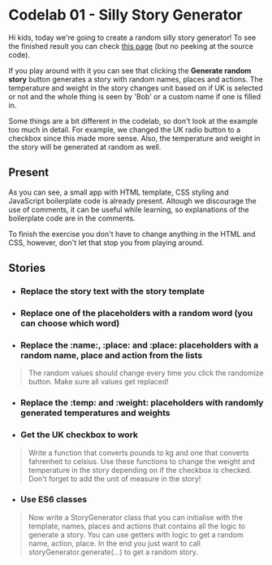 # Codelab 01 - Silly Story Generator
Hi kids, today we're going to create a random silly story generator!
To see the finished result you can check [this page](https://mdn.github.io/learning-area/javascript/introduction-to-js-1/assessment-finished/) (but no peeking at the source code).

If you play around with it you can see that clicking the **Generate random story** button generates a story with random names, places and actions. The temperature and weight in the story changes unit based on if UK is selected or not and the whole thing is seen by 'Bob' or a custom name if one is filled in.

Some things are a bit different in the codelab, so don't look at the example too much in detail. For example, we changed the UK radio button to a checkbox since this made more sense. Also, the temperature and weight in the story will be generated at random as well.

## Present
As you can see, a small app with HTML template, CSS styling and JavaScript boilerplate code is already present. Altough we discourage the use of comments, it can be useful while learning, so explanations of the boilerplate code are in the comments.

To finish the exercise you don't have to change anything in the HTML and CSS, however, don't let that stop you from playing around.

## Stories
- ### Replace the story text with the story template
- ### Replace one of the placeholders with a random word (you can choose which word)
- ### Replace the :name:, :place: and :place: placeholders with a random name, place and action from the lists
> The random values should change every time you click the randomize button. Make sure all values get replaced!
- ### Replace the :temp: and :weight: placeholders with randomly generated temperatures and weights
- ### Get the UK checkbox to work
> Write a function that converts pounds to kg and one that converts fahrenheit to celsius. Use these functions to change the weight and temperature in the story depending on if the checkbox is checked. Don't forget to add the unit of measure in the story!
- ### Use ES6 classes
> Now write a StoryGenerator class that you can initialise with the template, names, places and actions that contains all the logic to generate a story. You can use getters with logic to get a random name, action, place. In the end you just want to call storyGenerator.generate(...) to get a random story.